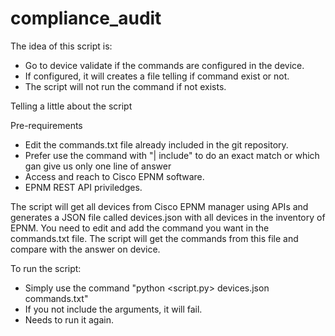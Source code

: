 # compliance_audit

The idea of this script is:

  - Go to device validate if the commands are configured in the device.
  - If configured, it will creates a file telling if command exist or not.
  - The script will not run the command if not exists.

Telling a little about the script

Pre-requirements
 - Edit the commands.txt file already included in the git repository.
 - Prefer use the command with "| include" to do an exact match or which gan give us only one line of answer 
 - Access and reach to Cisco EPNM software.
 - EPNM REST API priviledges.

The script will get all devices from Cisco EPNM manager using APIs and generates a JSON file called devices.json with all devices in the inventory of EPNM.
You need to edit and add the command you want in the commands.txt file. The script will get the commands from this file and compare with the answer on device.

To run the script:
 - Simply use the command "python <script.py> devices.json commands.txt"
 - If you not include the arguments, it will fail.
 - Needs to run it again.

